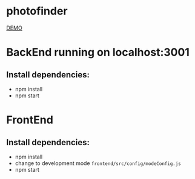 # photofinder

[DEMO](https://photofinder-lac.vercel.app/) 



# BackEnd running on localhost:3001
##  Install dependencies:
* npm install
* npm start

# FrontEnd
##  Install dependencies:
* npm install
* change to development mode `frontend/src/config/modeConfig.js`
* npm start

